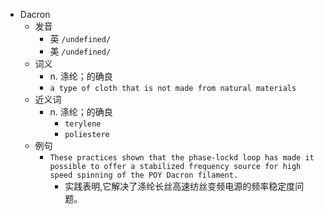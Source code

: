 - Dacron
  - 发音
    - 英 `/undefined/`
    - 美 `/undefined/`
  - 词义
    - n. 涤纶；的确良
    - `a type of cloth that is not made from natural materials`
  - 近义词
    - n. 涤纶；的确良
      - `terylene`
      - `poliestere`
  - 例句
    - `These practices shown that the phase-lockd loop has made it possible to offer a stabilized frequency source for high speed spinning of the POY Dacron filament.`
      - 实践表明,它解决了涤纶长丝高速纺丝变频电源的频率稳定度问题。

